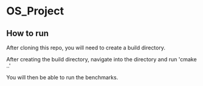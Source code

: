 # OS_Project

## How to run

After cloning this repo, you will need to create a build directory.

After creating the build directory, navigate into the directory and run 'cmake ..'

You will then be able to run the benchmarks.
